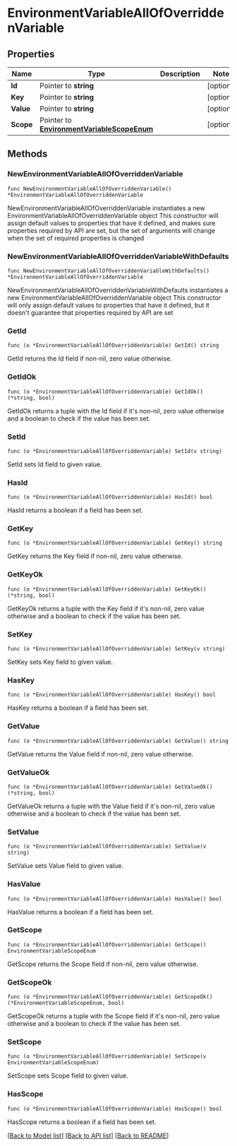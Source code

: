 # EnvironmentVariableAllOfOverriddenVariable

## Properties

Name | Type | Description | Notes
------------ | ------------- | ------------- | -------------
**Id** | Pointer to **string** |  | [optional] 
**Key** | Pointer to **string** |  | [optional] 
**Value** | Pointer to **string** |  | [optional] 
**Scope** | Pointer to [**EnvironmentVariableScopeEnum**](EnvironmentVariableScopeEnum.md) |  | [optional] 

## Methods

### NewEnvironmentVariableAllOfOverriddenVariable

`func NewEnvironmentVariableAllOfOverriddenVariable() *EnvironmentVariableAllOfOverriddenVariable`

NewEnvironmentVariableAllOfOverriddenVariable instantiates a new EnvironmentVariableAllOfOverriddenVariable object
This constructor will assign default values to properties that have it defined,
and makes sure properties required by API are set, but the set of arguments
will change when the set of required properties is changed

### NewEnvironmentVariableAllOfOverriddenVariableWithDefaults

`func NewEnvironmentVariableAllOfOverriddenVariableWithDefaults() *EnvironmentVariableAllOfOverriddenVariable`

NewEnvironmentVariableAllOfOverriddenVariableWithDefaults instantiates a new EnvironmentVariableAllOfOverriddenVariable object
This constructor will only assign default values to properties that have it defined,
but it doesn't guarantee that properties required by API are set

### GetId

`func (o *EnvironmentVariableAllOfOverriddenVariable) GetId() string`

GetId returns the Id field if non-nil, zero value otherwise.

### GetIdOk

`func (o *EnvironmentVariableAllOfOverriddenVariable) GetIdOk() (*string, bool)`

GetIdOk returns a tuple with the Id field if it's non-nil, zero value otherwise
and a boolean to check if the value has been set.

### SetId

`func (o *EnvironmentVariableAllOfOverriddenVariable) SetId(v string)`

SetId sets Id field to given value.

### HasId

`func (o *EnvironmentVariableAllOfOverriddenVariable) HasId() bool`

HasId returns a boolean if a field has been set.

### GetKey

`func (o *EnvironmentVariableAllOfOverriddenVariable) GetKey() string`

GetKey returns the Key field if non-nil, zero value otherwise.

### GetKeyOk

`func (o *EnvironmentVariableAllOfOverriddenVariable) GetKeyOk() (*string, bool)`

GetKeyOk returns a tuple with the Key field if it's non-nil, zero value otherwise
and a boolean to check if the value has been set.

### SetKey

`func (o *EnvironmentVariableAllOfOverriddenVariable) SetKey(v string)`

SetKey sets Key field to given value.

### HasKey

`func (o *EnvironmentVariableAllOfOverriddenVariable) HasKey() bool`

HasKey returns a boolean if a field has been set.

### GetValue

`func (o *EnvironmentVariableAllOfOverriddenVariable) GetValue() string`

GetValue returns the Value field if non-nil, zero value otherwise.

### GetValueOk

`func (o *EnvironmentVariableAllOfOverriddenVariable) GetValueOk() (*string, bool)`

GetValueOk returns a tuple with the Value field if it's non-nil, zero value otherwise
and a boolean to check if the value has been set.

### SetValue

`func (o *EnvironmentVariableAllOfOverriddenVariable) SetValue(v string)`

SetValue sets Value field to given value.

### HasValue

`func (o *EnvironmentVariableAllOfOverriddenVariable) HasValue() bool`

HasValue returns a boolean if a field has been set.

### GetScope

`func (o *EnvironmentVariableAllOfOverriddenVariable) GetScope() EnvironmentVariableScopeEnum`

GetScope returns the Scope field if non-nil, zero value otherwise.

### GetScopeOk

`func (o *EnvironmentVariableAllOfOverriddenVariable) GetScopeOk() (*EnvironmentVariableScopeEnum, bool)`

GetScopeOk returns a tuple with the Scope field if it's non-nil, zero value otherwise
and a boolean to check if the value has been set.

### SetScope

`func (o *EnvironmentVariableAllOfOverriddenVariable) SetScope(v EnvironmentVariableScopeEnum)`

SetScope sets Scope field to given value.

### HasScope

`func (o *EnvironmentVariableAllOfOverriddenVariable) HasScope() bool`

HasScope returns a boolean if a field has been set.


[[Back to Model list]](../README.md#documentation-for-models) [[Back to API list]](../README.md#documentation-for-api-endpoints) [[Back to README]](../README.md)


